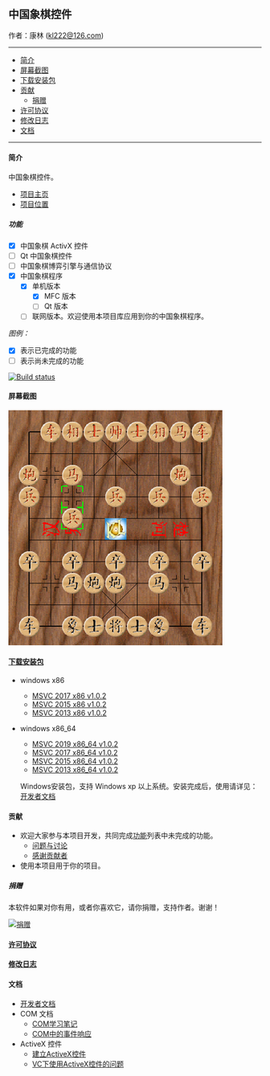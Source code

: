 ## 中国象棋控件

作者：康林 (kl222@126.com)

-------------------------

- [简介](#简介)
- [屏幕截图](#屏幕截图)
- [下载安装包](#下载安装包)
- [贡献](#贡献)
  - [捐赠](#捐赠)
- [许可协议](License.md)
- [修改日志](ChangeLog.md)
- [文档](#文档)

-------------------------

#### 简介
中国象棋控件。

- [项目主页](http://kanglin.github.io/ChineseChessControl/)
- [项目位置](https://github.com/KangLin/ChineseChessControl)

##### 功能
- [x] 中国象棋 ActivX 控件
- [ ] Qt 中国象棋控件
- [ ] 中国象棋博弈引擎与通信协议
- [x] 中国象棋程序
  + [x] 单机版本
      + [x] MFC 版本
      + [ ] Qt 版本
  + [ ] 联网版本。欢迎使用本项目库应用到你的中国象棋程序。

*图例：*

+ [x] 表示已完成的功能
+ [ ] 表示尚未完成的功能

[![Build status](https://ci.appveyor.com/api/projects/status/lxs0mxtdl238yrq4?svg=true)](https://ci.appveyor.com/project/KangLin/chinesechesscontrol)

#### 屏幕截图

![屏幕截图](Documents/Image/ShotScreen.png)

#### [下载安装包](https://github.com/KangLin/ChineseChessControl/releases/latest)

- windows x86
    - [MSVC 2017 x86 v1.0.2](https://github.com/KangLin/ChineseChessControl/releases/download/v1.0.2/ChineseChessControl-Setup-msvc1916-x86-v1.0.2.exe)
    - [MSVC 2015 x86 v1.0.2](https://github.com/KangLin/ChineseChessControl/releases/download/v1.0.2/ChineseChessControl-Setup-msvc1900-x86-v1.0.2.exe)
    - [MSVC 2013 x86 v1.0.2](https://github.com/KangLin/ChineseChessControl/releases/download/v1.0.2/ChineseChessControl-Setup-msvc1800-x86-v1.0.2.exe)

- windows x86_64
    - [MSVC 2019 x86_64 v1.0.2](https://github.com/KangLin/ChineseChessControl/releases/download/v1.0.2/ChineseChessControl-Setup-msvc1925-x86_64-v1.0.2.exe)
    - [MSVC 2017 x86_64 v1.0.2](https://github.com/KangLin/ChineseChessControl/releases/download/v1.0.2/ChineseChessControl-Setup-msvc1916-x86_64-v1.0.2.exe)
    - [MSVC 2015 x86_64 v1.0.2](https://github.com/KangLin/ChineseChessControl/releases/download/v1.0.2/ChineseChessControl-Setup-msvc1900-x86_64-v1.0.2.exe)
    - [MSVC 2013 x86_64 v1.0.2](https://github.com/KangLin/ChineseChessControl/releases/download/v1.0.2/ChineseChessControl-Setup-msvc1800-x86_64-v1.0.2.exe)

  Windows安装包，支持 Windows xp 以上系统。安装完成后，使用请详见：[开发者文档](Documents/Developer.md#调试)

#### 贡献
- 欢迎大家参与本项目开发，共同完成[功能](#功能)列表中未完成的功能。
  + [问题与讨论](https://github.com/KangLin/ChineseChessControl/issues)
  + [感谢贡献者](https://github.com/KangLin/ChineseChessControl/graphs/contributors)
- 使用本项目用于你的项目。

##### 捐赠
本软件如果对你有用，或者你喜欢它，请你捐赠，支持作者。谢谢！

[![捐赠](https://gitee.com/kl222/RabbitCommon/raw/master/Src/Resource/image/Contribute.png "捐赠")](https://github.com/KangLin/RabbitCommon/raw/master/Src/Resource/image/Contribute.png "捐赠")

#### [许可协议](License.md)
#### [修改日志](ChangeLog.md)
#### 文档
- [开发者文档](Documents/Developer.md)
- COM 文档
  + [COM学习笔记](Documents/COM/COM学习笔记.html)
  + [COM中的事件响应](Documents/COM/COM中的事件响应.html)
- ActiveX 控件
  + [建立ActiveX控件](Documents/ActiveX控件/建立ActiveX控件.html)
  + [VC下使用ActiveX控件的问题](Documents/ActiveX控件/VC下使用ActiveX控件的问题.html)

